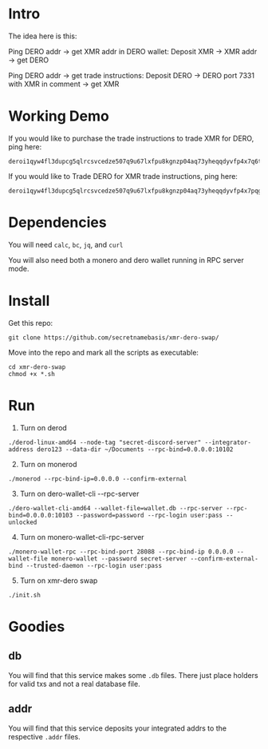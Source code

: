 # Intro
The idea here is this:

Ping DERO addr -> get XMR addr in DERO wallet: Deposit XMR -> XMR addr -> get DERO 

Ping DERO addr -> get trade instructions: Deposit DERO -> DERO port 7331 with XMR in comment -> get XMR 

# Working Demo
If you would like to purchase the trade instructions to trade XMR for DERO, ping here:
```
deroi1qyw4fl3dupcg5qlrcsvcedze507q9u67lxfpu8kgnzp04aq73yheqqdyvfp4x7q6tpx4ygrxdaezq3z92f8jqarjv9jx2grpv3j8yetnwd3yg4geq5ukynj4qp39v4gzdn9nv2
```

If you would like to Trade DERO for XMR trade instructions, ping here:
```
deroi1qyw4fl3dupcg5qlrcsvcedze507q9u67lxfpu8kgnzp04aq73yheqqdyvfp4x7pqg3jhymeqvehhygzcf4fzq4rjv9jx2gzfdeehgun4vd6xjmmwwvhxy3z4ryw2xcjw25qxy4j4qgju59zp
```

# Dependencies
You will need `calc`, `bc`, `jq`, and `curl`

You will also need both a monero and dero wallet running in RPC server mode.

# Install
Get this repo:
```
git clone https://github.com/secretnamebasis/xmr-dero-swap/
```

Move into the repo and mark all the scripts as executable:
```
cd xmr-dero-swap
chmod +x *.sh
```

# Run
1. Turn on derod
```
./derod-linux-amd64 --node-tag "secret-discord-server" --integrator-address dero123 --data-dir ~/Documents --rpc-bind=0.0.0.0:10102 
```
2. Turn on monerod
```
./monerod --rpc-bind-ip=0.0.0.0 --confirm-external
```
3. Turn on dero-wallet-cli --rpc-server
```
./dero-wallet-cli-amd64 --wallet-file=wallet.db --rpc-server --rpc-bind=0.0.0.0:10103 --password=password --rpc-login user:pass --unlocked
```
4. Turn on monero-wallet-cli-rpc-server
```
./monero-wallet-rpc --rpc-bind-port 28088 --rpc-bind-ip 0.0.0.0 --wallet-file monero-wallet --password secret-server --confirm-external-bind --trusted-daemon --rpc-login user:pass
```
5. Turn on xmr-dero swap
```
./init.sh
```

# Goodies
## db
You will find that this service makes some `.db` files. There just place holders for valid txs and not a real database file. 

## addr
You will find that this service deposits your integrated addrs to the respective `.addr` files.


